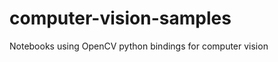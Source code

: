 computer-vision-samples
=======================

Notebooks using OpenCV python bindings for computer vision
